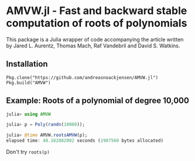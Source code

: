 # AMVW.jl - Fast and backward stable computation of roots of polynomials
This package is a Julia wrapper of code accompanying the article written by Jared L. Aurentz, Thomas Mach, Raf Vandebril and David S. Watkins. 

## Installation
```
Pkg.clone("https://github.com/andreasnoackjensen/AMVW.jl")
Pkg.build("AMVW")
```
## Example: Roots of a polynomial of degree 10,000
```julia
julia> using AMVW

julia> p = Poly(randn(10000));

julia> @time AMVW.rootsAMVW(p);
elapsed time: 48.162882002 seconds (1987560 bytes allocated)
```
Don't try `roots(p)`